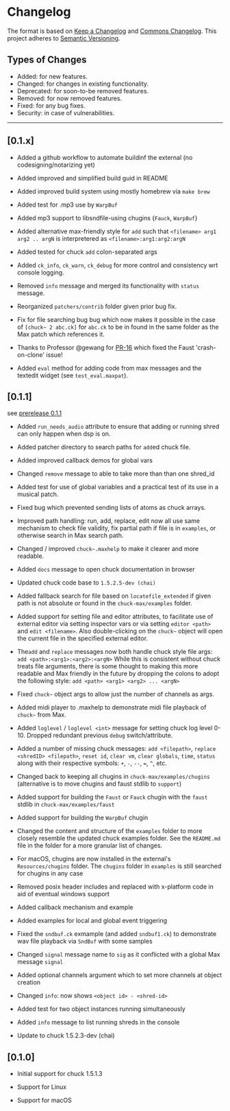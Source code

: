 # Changelog

The format is based on [Keep a Changelog](https://keepachangelog.com/en/1.0.0/) and [Commons Changelog](https://common-changelog.org). This project adheres to [Semantic Versioning](https://semver.org/spec/v2.0.0.html).

## Types of Changes

- Added: for new features.
- Changed: for changes in existing functionality.
- Deprecated: for soon-to-be removed features.
- Removed: for now removed features.
- Fixed: for any bug fixes.
- Security: in case of vulnerabilities.

---

## [0.1.x]

- Added a github workflow to automate buildinf the external (no codesigning/notarizing yet)

- Added improved and simplified build guid in README

- Added improved build system using mostly homebrew via `make brew`

- Added test for .mp3 use by `WarpBuf`

- Added mp3 support to libsndfile-using chugins {`Fauck`, `WarpBuf`}

- Added alternative max-friendly style for `add` such that `<filename> arg1 arg2 .. argN` is interpretered as `<filename>:arg1:arg2:argN`

- Added tested for chuck `add` colon-separated args

- Added `ck_info`, `ck_warn`, `ck_debug` for more control and consistency wrt console logging.

- Removed `info` message and merged its functionality with `status` message.

- Reorganized `patchers/contrib` folder given prior bug fix.

- Fix for file searching bug bug which now makes it possible in the case of `[chuck~ 2 abc.ck]` for `abc.ck` to be in found in the same folder as the Max patch which references it.

- Thanks to Professor @gewang for [PR-16](https://github.com/shakfu/chuck-max/pull/16) which fixed the Faust 'crash-on-clone' issue!

- Added `eval` method for adding code from max messages and the textedit widget (see `test_eval.maxpat`).

## [0.1.1]

see [prerelease 0.1.1](https://github.com/shakfu/chuck-max/releases/tag/0.1.1)

- Added `run_needs_audio` attribute to ensure that adding or running shred can only happen when dsp is on.

- Added patcher directory to search paths for `add`ed chuck file.

- Added improved callback demos for global vars

- Changed `remove` message to able to take more than than one shred_id

- Added test for use of global variables and a practical test of its use in a musical patch.

- Fixed bug which prevented sending lists of atoms as chuck arrays.

- Improved path handling: run, add, replace, edit now all use same mechanism to check file validity, fix partial path if file is in `examples`, or otherwise search in Max search path.

- Changed / improved `chuck~.maxhelp` to make it clearer and more readable.

- Added `docs` message to open chuck documentation in browser

- Updated chuck code base to `1.5.2.5-dev (chai)`

- Added fallback search for file based on `locatefile_extended` if given path is not absolute or found in the `chuck-max/examples` folder.

- Added support for setting file and editor attributes, to facilitate use of external editor via setting inspector vars or via setting `editor <path>` and `edit <filename>`. Also double-clicking on the `chuck~` object will open the current file in the specified external editor.

- The`add` and `replace` messages now both handle chuck style file args:  `add <path>:<arg1>:<arg2>:<argN>`  While this is consistent without chuck treats file arguments, there is some thought to making this more readable and Max friendly in the future by dropping the colons to adopt the following style: `add <path> <arg1> <arg2> ... <argN>`

- Fixed `chuck~` object args to allow just the number of channels as args.

- Added midi player to .maxhelp to demonstrate midi file playback of `chuck~` from Max.

- Added `loglevel` / `loglevel <int>` message for setting chuck log level 0-10. Dropped redundant previous `debug` switch/attribute.

- Added a number of missing chuck messages: `add <filepath>`, `replace <shredID> <filepath>`, `reset id`, `clear vm`, `clear globals`, `time`, `status` along with their respective symbols: `+`, `-`, `--`, `=`, `^`, etc.

- Changed back to keeping all chugins in `chuck-max/examples/chugins` (alternative is to move chugins and faust stdlib to `support`)

- Added support for building the `Faust` or `Fauck` chugin with the `faust`
stdlib in `chuck-max/examples/faust`

- Added support for building the `WarpBuf` chugin

- Changed the content and structure of the `examples` folder to more closely resemble the updated chuck examples folder. See the `README.md` file in the folder for a more granular list of changes.

- For macOS, chugins are now installed in the external's `Resources/chugins` folder. The `chugins` folder in `examples` is still searched for chugins in any case

- Removed posix header includes and replaced with x-platform code in aid of eventual windows support

- Added callback mechanism and example

- Added examples for local and global event triggering

- Fixed the `sndbuf.ck` exmample (and added `sndbuf1.ck`) to demonstrate wav file playback via `SndBuf` with some samples

- Changed `signal` message name to `sig` as it conflicted with a global Max message `signal`

- Added optional channels argument which to set more channels at object creation

- Changed `info`: now shows `<object id> - <shred-id>`

- Added test for two object instances running simultaneously

- Added `info` message to list running shreds in the console

- Update to chuck 1.5.2.3-dev (chai)

## [0.1.0]

- Initial support for chuck 1.5.1.3

- Support for Linux

- Support for macOS
